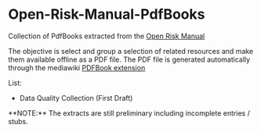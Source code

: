 # Open-Risk-Manual-PdfBooks
Collection of PdfBooks extracted from the [Open Risk Manual](https://www.openriskmanual.org/wiki/Main_Page)

The objective is select and group a selection of related resources and make them available offline as a PDF file. The PDF file is generated automatically through the mediawiki [PDFBook extension](https://www.mediawiki.org/wiki/Extension:PdfBook) 

List:
* Data Quality Collection (First Draft)


<div class="warning">
**NOTE:**
The extracts are still preliminary including incomplete entries / stubs.
</div>
